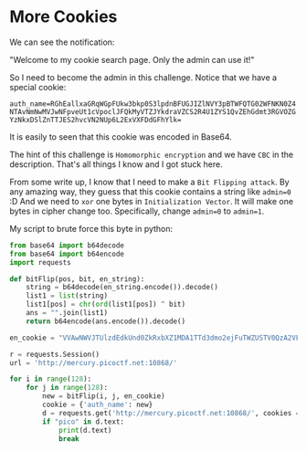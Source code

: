 # More Cookies

We can see the notification:

"Welcome to my cookie search page. Only the admin can use it!"

So I need to become the admin in this challenge. Notice that we have a special cookie:

`auth_name=RGhEallxaGRqWGpFUkw3bkp0S3lpdnBFUGJIZlNVY3pBTWFQTG02WFNKN0Z4NTAvNmNwMVJwNFpveUt1cVpoclJFQkMyVTZJYkdraVZCS2R4U1ZYS1QvZEhGdmt3RGVOZGYzNkxDSlZnTTJES2hvcVN2NUp6L2ExVXFDdGFhYlk=`

It is easily to seen that this cookie was encoded in Base64.

The hint of this challenge is `Homomorphic encryption` and we have `CBC` in the description. That's all things I know and I got stuck here.

From some write up, I know that I need to make a `Bit Flipping attack`. By any amazing way, they guess that this cookie contains a string like `admin=0` :D And we need to `xor` one bytes in `Initialization Vector`. It will make one bytes in cipher change too. Specifically, change `admin=0` to `admin=1`.

My script to brute force this byte in python:

```py
from base64 import b64decode
from base64 import b64encode
import requests

def bitFlip(pos, bit, en_string):
    string = b64decode(en_string.encode()).decode()
    list1 = list(string)
    list1[pos] = chr(ord(list1[pos]) ^ bit)
    ans = "".join(list1)
    return b64encode(ans.encode()).decode()

en_cookie = "VVAwNWVJTUlzdEdkUnd0ZkRxbXZ1MDA1TTd3dmo2ejFuTWZUSTV0QzA2VFBjdXF3eG0xYmRiZm91TGpQamtScVdHRjlVTm5CcVlKUUowaFUydmJVZFRXZUYwcVdOOXVFSW5UV1RZNzgvaTlhQ1liaVdBRUFwY09MNWVRWUNra3E="

r = requests.Session()
url = 'http://mercury.picoctf.net:10868/'

for i in range(128):
    for j in range(128):
        new = bitFlip(i, j, en_cookie)
        cookie = {'auth_name': new}
        d = requests.get('http://mercury.picoctf.net:10868/', cookies = cookie)
        if "pico" in d.text:
            print(d.text)
            break

```
